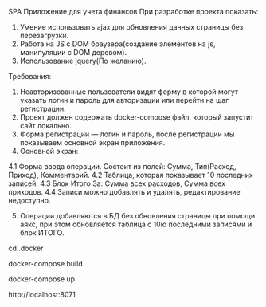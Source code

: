 SPA Приложение для учета финансов При разработке проекта показать:

1. Умение использовать ajax для обновления данных страницы без перезагрузки.
2. Работа на JS с DOM браузера(создание элементов на js, манипуляции с DOM деревом).
3. Использование jquery(По желанию).

Требования:

1. Неавторизованные пользователи видят форму в которой могут указать логин и пароль для авторизации или перейти на шаг
регистрации.
2. Проект должен содержать docker-compose файл, который запустит сайт локально.
3. Форма регистрации — логин и пароль, после регистрации мы показываем основной экран приложения.
4. Основной экран:

4.1 Форма ввода операции. Состоит из полей: Сумма, Тип(Расход, Приход), Комментарий.
4.2 Таблица, которая показывает 10 последних записей.
4.3 Блок Итого За: Сумма всех расходов, Сумма всех приходов.
4.4 Записи можно добавлять и удалять, редактирование недоступно.

5. Операции добавляются в БД без обновления страницы при помощи аякс, при этом обновляется таблица с 10ю последними
записями и блок ИТОГО.


cd .docker

docker-compose build

docker-compose up

http://localhost:8071